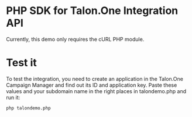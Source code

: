 # PHP SDK for Talon.One Integration API

Currently, this demo only requires the cURL PHP module.

# Test it

To test the integration, you need to create an application in the Talon.One Campaign Manager and find out its ID and application key.
Paste these values and your subdomain name in the right places in talondemo.php and run it:

    php talondemo.php
